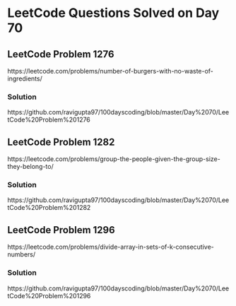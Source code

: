 # LeetCode Questions Solved on Day 70

<h2>LeetCode Problem 1276</h2>  https://leetcode.com/problems/number-of-burgers-with-no-waste-of-ingredients/
<h3>Solution</h3>  https://github.com/ravigupta97/100dayscoding/blob/master/Day%2070/LeetCode%20Problem%201276

<h2>LeetCode Problem 1282</h2>  https://leetcode.com/problems/group-the-people-given-the-group-size-they-belong-to/
<h3>Solution</h3>  https://github.com/ravigupta97/100dayscoding/blob/master/Day%2070/LeetCode%20Problem%201282

<h2>LeetCode Problem 1296</h2>  https://leetcode.com/problems/divide-array-in-sets-of-k-consecutive-numbers/
<h3>Solution</h3>  https://github.com/ravigupta97/100dayscoding/blob/master/Day%2070/LeetCode%20Problem%201296
